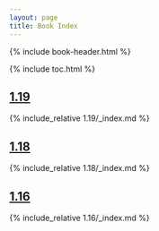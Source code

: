 ```yaml
---
layout: page
title: Book Index
---
```

{% include book-header.html %}

{% include toc.html %}

## <a href="1.19">1.19</a>

{% include_relative 1.19/_index.md %}

## <a href="1.18">1.18</a>

{% include_relative 1.18/_index.md %}

## <a href="1.16">1.16</a>

{% include_relative 1.16/_index.md %}